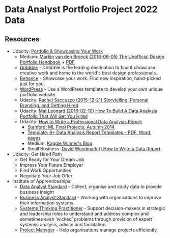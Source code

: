 # Data Analyst Portfolio Project 2022 Data

## Resources
- Udacity: [Portfolio & Showcasing Your Work](https://career-resource-center.udacity.com/portfolio)
  -   Medium: [Martijn van den Broeck (2016-06-05) The Unofficial Design Portfolio Handbook](https://medium.com/portfolio-principles/the-unofficial-design-portfolio-handbook-674113391bc) + [PDF](http://www.martijnvandenbroeck.com/book.pdf)
  - [Dribbble](https://dribbble.com/) - Dribbble is the leading destination to find & showcase creative work and home to the world's best design professionals.
  - [Behance](https://www.behance.net/) - Showcase your work. Find new inspiration, hand-picked just for you.
  - [WordPress](https://wordpress.com/read) - Use a WordPress template to develop your own unique portfolio website.
  - Udacity: [Rachel Saccuzzo (2015-12-21) Storytelling, Personal Branding, and Getting Hired](https://www.udacity.com/blog/2015/12/storytelling-personal-branding-and-getting-hired.html)
  - Udacity: [Mat Leonard (2016-02-10) How To Build A Data Analysis Portfolio That Will Get You Hired](https://www.udacity.com/blog/2016/02/how-to-build-a-data-analysis-portfolio-that-will-get-you-hired.html)
  - Udacity: [How to Write a Professional Data Analysis Report](https://career-resource-center.udacity.com/portfolio/data-science-reports)
    - [Stanford: ML Final Projects, Autumn 2014](http://cs229.stanford.edu/projects2014.html)
    - [Template: 6+ Data Analysis Report Templates – PDF, Word, pages](https://www.template.net/business/report-templates/data-analysis-report-template/)
    - Medium: [Kaggle Winner's Blog](https://medium.com/kaggle-blog)
    - Small Business: [David Weedmark () How to Write a Data Report](https://smallbusiness.chron.com/write-data-report-61330.html)
- Udacity: Get Hired Path
  - Get Ready for Your Dream Job
  - Impress Your Future Employer
  - Find Work Opportunities
  - Negotiate Your Job Offer
- Institute of Apprenticeships: 
  - [Data Analyst Standard](https://www.instituteforapprenticeships.org/apprenticeship-standards/data-analyst-v1-1) - Collect, organise and study data to provide business insight
  - [Business Analyst Standard](https://www.instituteforapprenticeships.org/apprenticeship-standards/business-analyst-v1-1) - Working with organisations to improve their information systems.
  - [Systems Thinking Practitioner](https://www.instituteforapprenticeships.org/apprenticeship-standards/systems-thinking-practitioner-v1-0) - Support decision-makers in strategic and leadership roles to understand and address complex and sometimes even ‘wicked’ problems through provision of expert systemic analysis, advice and facilitation.
  - [Project Manager](https://www.instituteforapprenticeships.org/apprenticeship-standards/project-manager-integrated-degree-v1-0) - Help organisations manage projects efficiently.
